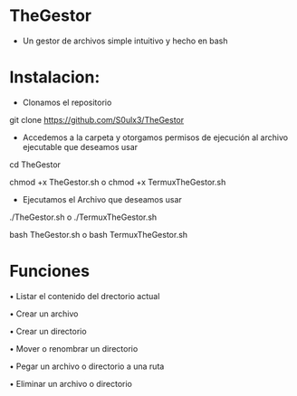 # TheGestor 

- Un gestor de archivos simple intuitivo y hecho en bash

# Instalacion:

- Clonamos el repositorio 

git clone https://github.com/S0ulx3/TheGestor

- Accedemos a la carpeta y otorgamos permisos de ejecución al archivo ejecutable que deseamos usar

cd TheGestor

chmod +x TheGestor.sh
o 
chmod +x TermuxTheGestor.sh

- Ejecutamos el Archivo que deseamos usar

./TheGestor.sh o ./TermuxTheGestor.sh

bash TheGestor.sh o bash TermuxTheGestor.sh


# Funciones

• Listar el contenido del drectorio actual

• Crear un archivo

• Crear un directorio

• Mover o renombrar un directorio

• Pegar un archivo o directorio a una ruta

• Eliminar un archivo o directorio
